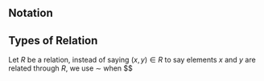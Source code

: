 ## Notation

## Types of Relation
Let $R$ be a relation, instead of saying $(x,y) \in R$ to say elements $x$ and $y$ are related through $R$, we use $\sim$ when $$